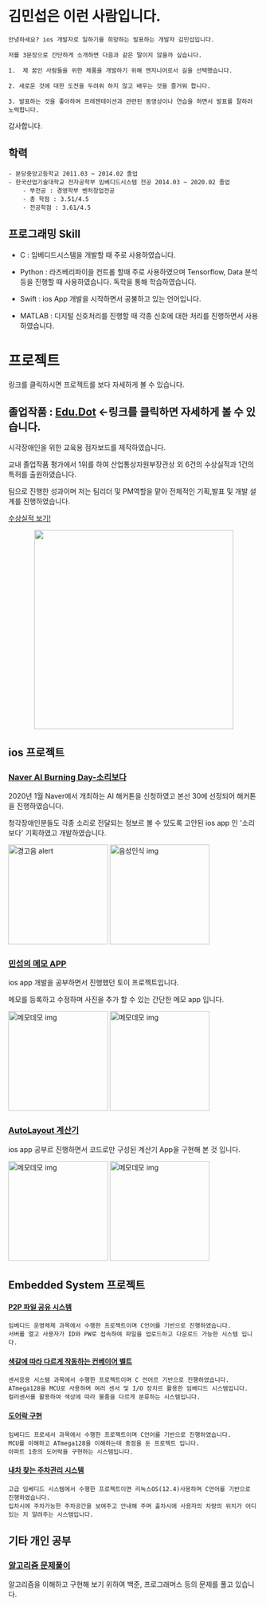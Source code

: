 # 김민섭은 이런 사람입니다. #

	안녕하세요? ios 개발자로 일하기를 희망하는 발표하는 개발자 김민섭입니다.

	저를 3문장으로 간단하게 소개하면 다음과 같은 말이지 않을까 싶습니다.

	1.  제 꿈인 사람들을 위한 제품을 개발하기 위해 엔지니어로서 길을 선택했습니다.

	2. 새로운 것에 대한 도전을 두려워 하지 않고 배우는 것을 즐거워 합니다.

	3. 발표하는 것을 좋아하여 프레젠테이션과 관련된 동영상이나 연습을 하면서 발표를 잘하려 노력합니다.
        
감사합니다. 


## 학력
	- 분당중앙고등학교 2011.03 ~ 2014.02 졸업
	- 한국산업기술대학교 전자공학부 임베디드시스템 전공 2014.03 ~ 2020.02 졸업
		- 부전공 : 경영학부 벤처창업전공
   		- 총 학점 : 3.51/4.5
   		- 전공학점 : 3.61/4.5

## 프로그래밍 Skill

- C : 임베디드시스템을 개발할 때 주로 사용하였습니다.

- Python : 라즈베리파이을 컨트롤 할때 주로 사용하였으며 Tensorflow, Data 분석 등을 진행할 때 사용하였습니다. 독학을 통해 학습하였습니다.

- Swift : ios App 개발을 시작하면서 공불하고 있는 언어입니다.

- MATLAB : 디지털 신호처리를 진행할 때 각종 신호에 대한 처리를 진행하면서 사용하였습니다.





# 프로젝트

링크를 클릭하시면 프로젝트를 보다 자세하게 볼 수 있습니다.

## 졸업작품 : [Edu.Dot](https://github.com/miseop25/Graduation_project_Edu.Dot) <-링크를 클릭하면 자세하게 볼 수 있습니다.

시각장애인을 위한 교육용 점자보드를 제작하였습니다.

교내 졸업작품 평가에서 1위를 하여 산업통상자원부장관상 외 6건의 수상실적과 1건의 특허를 출원하였습니다.

팀으로 진행한 성과이며 저는 팀리더 및 PM역할을 맡아 전체적인 기획,발표 및 개발 설계를 진행하였습니다.

[수상실적 보기!](https://github.com/miseop25/Graduation_project_Edu.Dot/tree/master/수상사진)

<center><img src="https://user-images.githubusercontent.com/44546283/64489187-eb820f80-d28a-11e9-84c9-d70193c95afe.jpeg" width="400" height="400"></center>




## ios 프로젝트


### [Naver AI Burning Day-소리보다](https://github.com/miseop25/2020_Naver_AI_Burning_Day)

2020년 1월 Naver에서 개최하는 AI 해커톤을 신청하였고 본선 30에 선정되어 해커톤을 진행하였습니다.

청각장애인분들도 각종 소리로 전달되는 정보르 볼 수 있도록 고안된 ios app 인 '소리보다' 기획하였고 개발하였습니다.

<img width="200" alt="경고음 alert" src="https://user-images.githubusercontent.com/44546283/76135946-514f2880-606f-11ea-8efc-071a3467cf04.png"> <img width="200" alt="음성인식 img" src="https://user-images.githubusercontent.com/44546283/76135957-6af07000-606f-11ea-9ac6-8d47e860941a.png">





### [민섭의 메모 APP](https://github.com/miseop25/SeopMemoApp)

ios app 개발을 공부하면서 진행했던 토이 프로젝트입니다.

메모를 등록하고 수정하며 사진을 추가 할 수 있는 간단한 메모 app 입니다.

<img width="200" alt="메모데모 img" src="https://user-images.githubusercontent.com/44546283/76136035-7ee8a180-6070-11ea-963d-c989cc3bf2b5.png"> <img width="200" alt="메모데모 img" src="https://user-images.githubusercontent.com/44546283/76136045-b0fa0380-6070-11ea-9899-06d77ef79606.png">

### [AutoLayout 계산기](https://github.com/miseop25/Swift_Study/tree/master/calculaterStudy)

ios app 공부르 진행하면서 코드로만 구성된 계산기 App을 구현해 본 것 입니다.

<img width="200" alt="메모데모 img" src="https://user-images.githubusercontent.com/44546283/76136159-e5ba8a80-6071-11ea-8e1f-1492073f095d.png"> <img height="200" alt="메모데모 img" src="https://user-images.githubusercontent.com/44546283/76136161-e8b57b00-6071-11ea-9a38-25e013067f38.png">




## Embedded System 프로젝트


#### [P2P 파일 공유 시스템](https://github.com/miseop25/Project_in_university/tree/master/Project_in_Class/2018_Fall_Operating_system)

	임베디드 운영체제 과목에서 수행한 프로젝트이며 C언어를 기반으로 진행하였습니다. 
	서버를 열고 사용자가 ID와 PW로 접속하여 파일을 업로드하고 다운로드 가능한 시스템 입니다.

#### [색갈에 따라 다르게 작동하는 컨베이어 벨트](https://github.com/miseop25/Project_in_university/tree/master/Project_in_Class/2018_Fall_Sensor_Appication_System)

	센서응용 시스템 과목에서 수행한 프로젝트이며 C 언어르 기반으로 진행하였습니다.
	ATmega128을 MCU로 사용하며 여러 센서 및 I/O 장치르 활용한 임베디드 시스템입니다.
	컬러센서를 활용하여 색상에 따라 물품을 다르게 분류하는 시스템입니다.
  
  
#### [도어락 구현](https://github.com/miseop25/Project_in_university/tree/master/Project_in_Class/2018_Spring_Embedded_Processor)

	임베디드 프로세서 과목에서 수행한 프로젝트이며 C언어를 기반으로 진행하였습니다.
	MCU를 이해하고 ATmega128을 이해하는데 중점을 둔 프로젝트 입니다.
	아파트 1층의 도어락을 구현하는 시스템입니다.
  
#### [내차 찾는 주차관리 시스템](https://github.com/miseop25/Project_in_university/tree/master/Project_in_Class/2019_Spring_Advanced_Embedded_System)

	고급 임베디드 시스템에서 수행한 프로젝트이면 리눅스OS(12.4)사용하며 C언어를 기반으로 진행하였습니다.
	입차시에 주차가능한 주차공간을 보여주고 안내해 주며 출차시에 사용자의 차량의 위치가 어디있는 지 알려주는 시스템입니다.


## 기타 개인 공부

### [알고리즘 문제풀이](https://github.com/miseop25/Back_Jun_Code_Study)

알고리즘을 이해하고 구현해 보기 위하여 백준, 프로그래머스 등의 문제를 풀고 있습니다.

